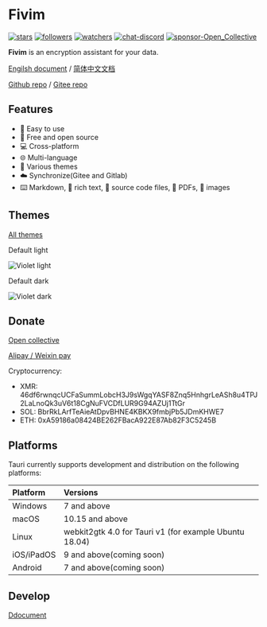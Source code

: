 # Fivim

[![stars](https://img.shields.io/github/stars/fivim?style=social)](https://github.com/fivim/fivim)
[![followers](https://img.shields.io/github/followers/fivim?style=social)](https://github.com/fivim/fivim)
[![watchers](https://img.shields.io/github/watchers/fivim/fivim?style=social)](https://github.com/fivim/fivim)
[![chat-discord](https://img.shields.io/badge/chat-discord-7289da.svg)](https://github.com/fivim/fivim)
[![sponsor-Open_Collective](https://img.shields.io/badge/sponsor-Open%20Collective-blue.svg)](https://github.com/fivim/fivim)

**Fivim** is an encryption assistant for your data.

[Engilsh document](https://fivim.pages.dev/en/) / [简体中文文档](https://fivim.pages.dev/zh-cn/)

[Github repo](https://github.com/fivim/fivim) / [Gitee repo](https://gitee.com/fivim/fivim/)

## Features

- 🙂 Easy to use
- 💌 Free and open source
- 💻 Cross-platform
- 🌐 Multi-language
- 🎨 Various themes
- ☁️ Synchronize(Gitee and Gitlab)
- ⌨️ Markdown, 📖 rich text, 🔣 source code files, 📔 PDFs, 🎵 images

## Themes

[All themes](https://fivim.pages.dev/en/themes/)

Default light

![Violet light](https://fivim.pages.dev/default_light.png)

Default dark

![Violet dark](https://fivim.pages.dev/default_dark.png)

## Donate

[Open collective](https://opencollective.com/fivim)

[Alipay / Weixin pay](https://github.com/newproplus)

Cryptocurrency:

- XMR: 46df6rwnqcUCFaSummLobcH3J9sWgqYASF8Znq5HnhgrLeASh8u4TPJ2LaLnoQk3uV6t18CgNuFVCDfLUR9G94AZUj1TtGr
- SOL: BbrRkLArfTeAieAtDpvBHNE4KBKX9fmbjPb5JDmKHWE7
- ETH: 0xA59186a08424BE262FBacA922E87Ab82F3C5245B

## Platforms

Tauri currently supports development and distribution on the following platforms:

| Platform   | Versions                                               |
| :--------- | :----------------------------------------------------- |
| Windows    | 7 and above                                            |
| macOS      | 10.15 and above                                        |
| Linux      | webkit2gtk 4.0 for Tauri v1 (for example Ubuntu 18.04) |
| iOS/iPadOS | 9 and above(coming soon)                               |
| Android    | 7 and above(coming soon)                               |

## Develop

[Ddocument](https://fivim.pages.dev/en/develop/build/)
